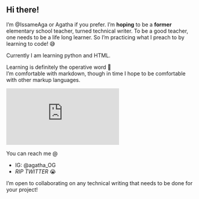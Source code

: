 ## Hi there! 

I’m @IssameAga or Agatha if you prefer. I’m **hoping** to be a **former** elementary school teacher, turned technical writer. 
To be a good teacher, one needs to be a life long learner. So I’m practicing what I preach to by learning to code! 😅

Currently I am learning python and HTML.

 Learning is definitely the operative word 😬  
I’m comfortable with markdown, though in time I hope to be comfortable with other markup languages.

![](https://github.com/IssameAga/IssameAga/blob/main/learning_gif.htm)

You can reach me @ 
- IG: @agatha_OG
- *RIP TWITTER* 😭

I’m open to collaborating on any technical writing that needs to be done for your project! 

<!---
IssameAga/IssameAga is a ✨ special ✨ repository because its `README.md` (this file) appears on your GitHub profile.
You can click the Preview link to take a look at your changes.
--->
